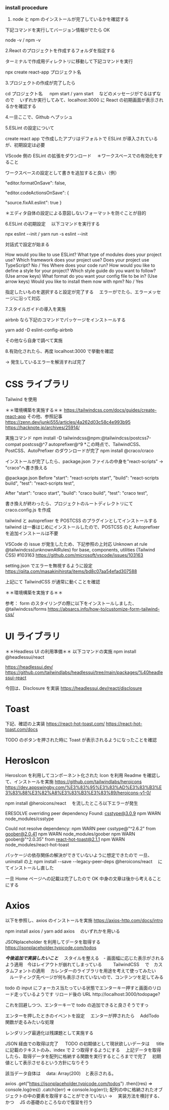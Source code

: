 ### install procedure

1. node と npm のインストールが完了しているかを確認する

下記コマンドを実行してバージョン情報がでたら OK

node -v / npm -v

2.React のプロジェクトを作成するフォルダを指定する

ターミナルで作成用ディレクトリに移動して下記コマンドを実行

npx create react-app プロジェクト名

3.プロジェクトの作成が完了したら

cd プロジェクト名
　 npm start / yarn start 　などのメッセージがでるはずなので
　いずれか実行してみて、localhost:3000 に React の初期画面が表示されるかを確認する

4.一旦ここで、Github へプッシュ

5.ESLint の設定について

create react app で作成したアプリはデフォルトで ESLint が導入されているが、初期設定は必要

VScode 側の ESLint の拡張をダウンロード
　＊ワークスペースでの有効化をすること

ワークスペースの設定として書きを追加すると良い（例）

"editor.formatOnSave": false,

"editor.codeActionsOnSave": {

"source.fixAll.eslint": true
}

＊エディタ自体の設定による意図しないフォーマットを防ぐことが目的

6.ESLint の初期設定
　以下コマンドを実行する

npx eslint --init / yarn run -s eslint --init

対話式で設定が始まる

How would you like to use ESLint?
What type of modules does your project use?
Which framework does your project use?
Does your project use TypeScript? No / Yes
Where does your code run?
How would you like to define a style for your project?
Which style guide do you want to follow? (Use arrow keys)
What format do you want your config file to be in? (Use arrow keys)
Would you like to install them now with npm? No / Yes

指定したいものを選択すると設定が完了する
　エラーがでたら、エラーメッセージに沿って対応

7.スタイルガイドの導入を実施

airbnb なら下記のコマンドでパッケージをインストールする

yarn add -D eslint-config-airbnb

その他なら自身で調べて実施

8.有効化されたら、再度 localhost:3000 で挙動を確認

→ 発生しているエラーを解消すれば完了

# CSS ライブラリ

Tailwind を使用

＊＊環境構築を実施する＊＊
https://tailwindcss.com/docs/guides/create-react-app
その他、参照記事
https://zenn.dev/junki555/articles/4a262d03c58c4e993b95
https://hacknote.jp/archives/25914/

実施コマンド
npm install -D tailwindcss@npm:@tailwindcss/postcss7-compat postcss@^7 autoprefixer@^9 \*この時点で、TailwindCSS、PostCSS、AutoPrefixer のダウンロードが完了
npm install @craco/craco

インストールが完了したら、package.json ファイルの中身を"react-scripts" → "craco"へ書き換える

@package.json
Before
"start": "react-scripts start",
"build": "react-scripts build",
"test": "react-scripts test",

After
"start": "craco start",
"build": "craco build",
"test": "craco test",

書き換えが終わったら、プロジェクトのルートディレクトリにて craco.config.js を作成

tailwind と autoprefixer を POSTCSS のプラグインとしてインストールする
tailwind は一番はじめにインストールしたので、POSTCSS のと Autoprefixer を追加インストールは不要

VSCode の issue が発生したため、下記参照の上対応
Unknown at rule @tailwindcss(unknownAtRules) for base, components, utilities (Tailwind CSS) #103163
https://github.com/microsoft/vscode/issues/103163

setting.json でエラーを無視するように設定
https://qiita.com/masakinihirota/items/bd8c07aa54efad307588

上記にて TailwindCSS が通常に動くことを確認

＊＊環境構築を実施する＊＊

参考：
form のスタイリングの際に以下をインストールしました、
@tailwindcss/forms
https://absarcs.info/how-to/customize-form-tailwind-css/

# UI ライブラリ

＊＊Headless UI の利用準備＊＊
以下コマンドの実施
npm install @headlessui/react

https://headlessui.dev/
https://github.com/tailwindlabs/headlessui/tree/main/packages/%40headlessui-react

今回は、Disclosure を実装
https://headlessui.dev/react/disclosure

# Toast

下記、確認の上実装
https://react-hot-toast.com/
https://react-hot-toast.com/docs

TODO のボタンを押された時に Toast が表示されるようになったことを確認

# HerosIcon

HerosIcon を利用してコンポーネント化された Icon を利用
Readme を確認して、インストールを実施
https://github.com/tailwindlabs/heroicons
https://dev.appswingby.com/%E3%83%95%E3%83%AD%E3%83%B3%E3%83%88%E3%82%A8%E3%83%B3%E3%83%89/heroicons-v1-0/

npm install @heroicons/react 　を流したところ以下エラーが発生

ERESOLVE overriding peer dependency
Found: csstype@3.0.9
npm WARN node_modules/csstype

Could not resolve dependency:
npm WARN peer csstype@"^2.6.2" from goober@2.0.41
npm WARN node_modules/goober
npm WARN goober@"^2.0.35" from react-hot-toast@2.1.1
npm WARN node_modules/react-hot-toast

パッケージの依存関係の解決ができていないように想定できたので
一旦、uninstall の上
npm install --save --legacy-peer-deps @heroicons/react 　にてインストールし直した

一旦 Home ページへの記載は完了したので OK
中身の文章は後から考えることにする

# Axios

以下を参照し、axios のインストールを実施
https://axios-http.com/docs/intro

npm install axios / yarn add axios 　のいずれかを用いる

JSONplaceholder を利用してデータを取得する
https://jsonplaceholder.typicode.com/todos

**_今後追加で実装したいこと_**
　スタイルを整える　- 画面幅に応じた表示がされるよう適用　今はレイアウトが崩れてしまっている　
　 TailwindCSS 　で　カスタムフォントの適用
　カレンダーのライブラリを用途を考えて使ってみたい
　ルーティング先ページが何も表示されていないので、コンテンツを足してみる

todo の input にフォーカス当たっている状態でエンターキー押すと画面のリロード走っているようです
リロード後の URL
http://localhost:3000/todopage?

これを回避しつつ、エンターキーで todo の追加できると良さそうですっ

エンターを押したときのイベントを設定
　エンターが押されたら　 AddTodo 関数が走るみたいな処理

レンダリング最適化は残課題として実施する

JSON 経由での取得は完了
　 TODO の初期値として現状欲しいデータは
　 title に記載のテキストのみ、index で 2 つ取得するようにする
　上記データを取得したら、取得データを配列に格納する関数を実行するところまでで完了
　初期値として表示させるという方針になりそう

該当データ自体は　 data: Array(200)　と表示される。

axios
.get("https://jsonplaceholder.typicode.com/todos")
.then((res) => console.log(res))
.catch((err) => console.log(err));
配列の中に格納されたオブジェクトの中の要素を取得することができていない
→ 　実装方法を検討する、かつ　 JS の基礎のところなので復習を行う
